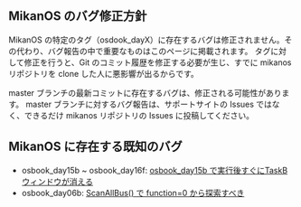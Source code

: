 ## MikanOS のバグ修正方針

MikanOS の特定のタグ（osdook_dayX）に存在するバグは修正されません。その代わり、バグ報告の中で重要なものはこのページに掲載されます。
タグに対して修正を行うと、Git のコミット履歴を修正する必要が生じ、すでに mikanos リポジトリを clone した人に悪影響が出るからです。

master ブランチの最新コミットに存在するバグは、修正される可能性があります。
master ブランチに対するバグ報告は、サポートサイトの Issues ではなく、できるだけ mikanos リポジトリの Issues に投稿してください。

## MikanOS に存在する既知のバグ

- osbook_day15b ~ osbook_day16f: [osbook_day15b で実行後すぐにTaskBウィンドウが消える](https://github.com/uchan-nos/os-from-zero/issues/42)
- osbook_day06b: [ScanAllBus() で function=0 から探索すべき](https://github.com/uchan-nos/os-from-zero/issues/58)
